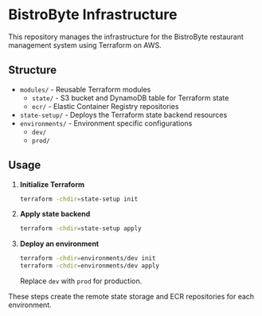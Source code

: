 # BistroByte Infrastructure

This repository manages the infrastructure for the BistroByte restaurant management system using Terraform on AWS.

## Structure

- `modules/` - Reusable Terraform modules
  - `state/` - S3 bucket and DynamoDB table for Terraform state
  - `ecr/` - Elastic Container Registry repositories
- `state-setup/` - Deploys the Terraform state backend resources
- `environments/` - Environment specific configurations
  - `dev/`
  - `prod/`

## Usage

1. **Initialize Terraform**
   ```bash
   terraform -chdir=state-setup init
   ```
2. **Apply state backend**
   ```bash
   terraform -chdir=state-setup apply
   ```
3. **Deploy an environment**
   ```bash
   terraform -chdir=environments/dev init
   terraform -chdir=environments/dev apply
   ```
   Replace `dev` with `prod` for production.

These steps create the remote state storage and ECR repositories for each environment.
